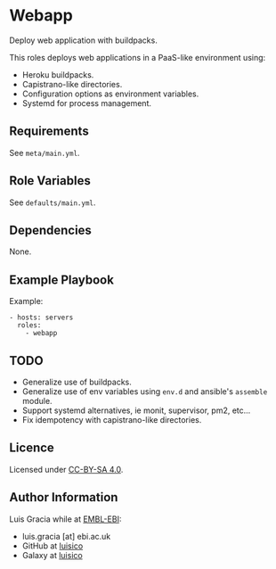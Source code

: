 Webapp
======

Deploy web application with buildpacks.

This roles deploys web applications in a PaaS-like environment using:
- Heroku buildpacks.
- Capistrano-like directories.
- Configuration options as environment variables.
- Systemd for process management.

Requirements
------------
See `meta/main.yml`.

Role Variables
--------------
See `defaults/main.yml`.

Dependencies
------------
None.

Example Playbook
----------------
Example:
```
- hosts: servers
  roles:
    - webapp
```

TODO
----
- Generalize use of buildpacks.
- Generalize use of env variables using `env.d` and ansible's `assemble` module.
- Support systemd alternatives, ie monit, supervisor, pm2, etc...
- Fix idempotency with capistrano-like directories.

Licence
-------
Licensed under [CC-BY-SA 4.0](https://creativecommons.org/licenses/by-sa/4.0/).

Author Information
------------------
Luis Gracia while at [EMBL-EBI](http://www.ebi.ac.uk/):
- luis.gracia [at] ebi.ac.uk
- GitHub at [luisico](https://github.com/luisico)
- Galaxy at [luisico](https://galaxy.ansible.com/luisico)
